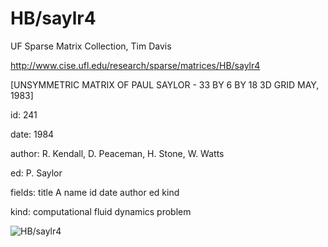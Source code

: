 # HB/saylr4

 UF Sparse Matrix Collection, Tim Davis

 http://www.cise.ufl.edu/research/sparse/matrices/HB/saylr4

 [UNSYMMETRIC MATRIX OF PAUL SAYLOR - 33 BY  6 BY 18 3D GRID   MAY, 1983]

 id: 241

 date: 1984

 author: R. Kendall, D. Peaceman, H. Stone, W. Watts

 ed: P. Saylor

 fields: title A name id date author ed kind

 kind: computational fluid dynamics problem

![HB/saylr4](http://www2.research.att.com/~yifanhu/GALLERY/GRAPHS/GIF_SMALL/HB@saylr4.gif)